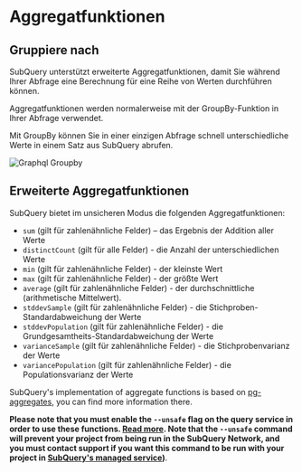 # Aggregatfunktionen

## Gruppiere nach

SubQuery unterstützt erweiterte Aggregatfunktionen, damit Sie während Ihrer Abfrage eine Berechnung für eine Reihe von Werten durchführen können.

Aggregatfunktionen werden normalerweise mit der GroupBy-Funktion in Ihrer Abfrage verwendet.

Mit GroupBy können Sie in einer einzigen Abfrage schnell unterschiedliche Werte in einem Satz aus SubQuery abrufen.

![Graphql Groupby](/assets/img/graphql_aggregation.png)

## Erweiterte Aggregatfunktionen

SubQuery bietet im unsicheren Modus die folgenden Aggregatfunktionen:

- `sum` (gilt für zahlenähnliche Felder) – das Ergebnis der Addition aller Werte
- `distinctCount` (gilt für alle Felder) - die Anzahl der unterschiedlichen Werte
- `min` (gilt für zahlenähnliche Felder) - der kleinste Wert
- `max` (gilt für zahlenähnliche Felder) - der größte Wert
- `average` (gilt für zahlenähnliche Felder) - der durchschnittliche (arithmetische Mittelwert).
- `stddevSample` (gilt für zahlenähnliche Felder) - die Stichproben-Standardabweichung der Werte
- `stddevPopulation` (gilt für zahlenähnliche Felder) - die Grundgesamtheits-Standardabweichung der Werte
- `varianceSample` (gilt für zahlenähnliche Felder) - die Stichprobenvarianz der Werte
- `variancePopulation` (gilt für zahlenähnliche Felder) - die Populationsvarianz der Werte

SubQuery's implementation of aggregate functions is based on [pg-aggregates](https://github.com/graphile/pg-aggregates), you can find more information there.

**Please note that you must enable the `--unsafe` flag on the query service in order to use these functions. [Read more](./references.md#unsafe-2). Note that the `--unsafe` command will prevent your project from being run in the SubQuery Network, and you must contact support if you want this command to be run with your project in [SubQuery's managed service](https://project.subquery.network))**.

